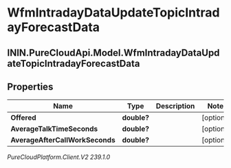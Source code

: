 # WfmIntradayDataUpdateTopicIntradayForecastData

## ININ.PureCloudApi.Model.WfmIntradayDataUpdateTopicIntradayForecastData

## Properties

|Name | Type | Description | Notes|
|------------ | ------------- | ------------- | -------------|
| **Offered** | **double?** |  | [optional] |
| **AverageTalkTimeSeconds** | **double?** |  | [optional] |
| **AverageAfterCallWorkSeconds** | **double?** |  | [optional] |



_PureCloudPlatform.Client.V2 239.1.0_
